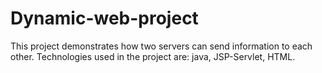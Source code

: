# Dynamic-web-project
This project demonstrates how two servers can send information to each other.
Technologies used in the project are: java, JSP-Servlet, HTML.
